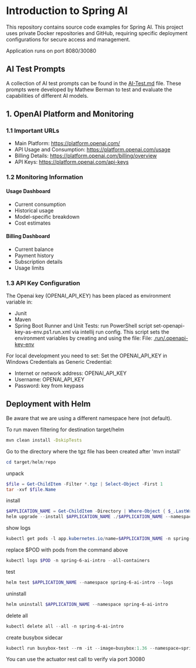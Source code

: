# Introduction to Spring AI

This repository contains source code examples for Spring AI.
This project uses private Docker repositories and GitHub, requiring specific deployment configurations for secure access and management.

Application runs on port 8080/30080

## AI Test Prompts
A collection of AI test prompts can be found in the [AI-Test.md](AI-Test.md) file. These prompts were developed by Mathew Berman to test and evaluate the capabilities of different AI models.

## 1. OpenAI Platform and Monitoring

### 1.1 Important URLs
- Main Platform: https://platform.openai.com/
- API Usage and Consumption: https://platform.openai.com/usage
- Billing Details: https://platform.openai.com/billing/overview
- API Keys: https://platform.openai.com/api-keys

### 1.2 Monitoring Information
#### Usage Dashboard
- Current consumption
- Historical usage
- Model-specific breakdown
- Cost estimates

#### Billing Dashboard
- Current balance
- Payment history
- Subscription details
- Usage limits

### 1.3 API Key Configuration
The Openai key (OPENAI_API_KEY) has been placed as environment variable in:
* Junit
* Maven
* Spring Boot Runner and Unit Tests: run PowerShell script set-openapi-key-as-env.ps1.run.xml via intellij run config.
  This script sets the environment variables by creating and using the file:
  File: [.run/.openapi-key-env](.run/.openapi-key-env)

For local development you need to set:
Set the OPENAI_API_KEY in Windows Credentials as Generic Credential:
- Internet or network address: OPENAI_API_KEY
- Username: OPENAI_API_KEY
- Password: key from keypass

## Deployment with Helm

Be aware that we are using a different namespace here (not default).

To run maven filtering for destination target/helm
```bash
mvn clean install -DskipTests 
```

Go to the directory where the tgz file has been created after 'mvn install'
```powershell
cd target/helm/repo
```

unpack
```powershell
$file = Get-ChildItem -Filter *.tgz | Select-Object -First 1
tar -xvf $file.Name
```

install
```powershell
$APPLICATION_NAME = Get-ChildItem -Directory | Where-Object { $_.LastWriteTime -ge $file.LastWriteTime } | Select-Object -ExpandProperty Name
helm upgrade --install $APPLICATION_NAME ./$APPLICATION_NAME --namespace spring-6-ai-intro --create-namespace --wait --timeout 8m --debug --render-subchart-notes
```

show logs
```powershell
kubectl get pods -l app.kubernetes.io/name=$APPLICATION_NAME -n spring-6-ai-intro
```
replace $POD with pods from the command above
```powershell
kubectl logs $POD -n spring-6-ai-intro --all-containers
```

test
```powershell
helm test $APPLICATION_NAME --namespace spring-6-ai-intro --logs
```

uninstall
```powershell
helm uninstall $APPLICATION_NAME --namespace spring-6-ai-intro
```

delete all
```powershell
kubectl delete all --all -n spring-6-ai-intro
```

create busybox sidecar
```powershell
kubectl run busybox-test --rm -it --image=busybox:1.36 --namespace=spring-6-ai-intro --command -- sh
```

You can use the actuator rest call to verify via port 30080
